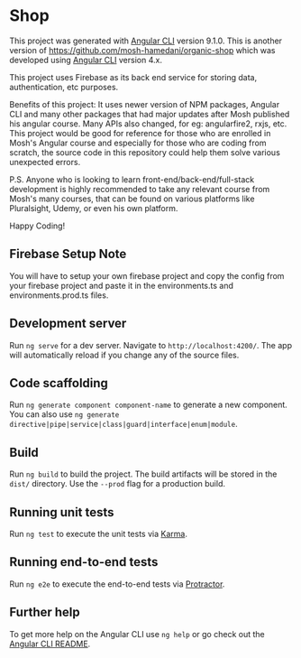 # Shop

This project was generated with [Angular CLI](https://github.com/angular/angular-cli) version 9.1.0.
This is another version of https://github.com/mosh-hamedani/organic-shop which was developed using [Angular CLI](https://github.com/angular/angular-cli) version 4.x.

This project uses Firebase as its back end service for storing data, authentication, etc purposes.

Benefits of this project: It uses newer version of NPM packages, Angular CLI and many other packages that had major updates after Mosh published his angular course. Many APIs also changed, for eg: angularfire2, rxjs, etc.
This project would be good for reference for those who are enrolled in Mosh's Angular course and especially for those who are coding from scratch, the source code in this repository could help them solve various unexpected errors.

P.S. Anyone who is looking to learn front-end/back-end/full-stack development is highly recommended to take any relevant course from Mosh's many courses, that can be found on various platforms like Pluralsight, Udemy, or even his own platform.

Happy Coding!

## Firebase Setup Note

You will have to setup your own firebase project and copy the config from your firebase project and paste it in the environments.ts and environments.prod.ts files.

## Development server

Run `ng serve` for a dev server. Navigate to `http://localhost:4200/`. The app will automatically reload if you change any of the source files.

## Code scaffolding

Run `ng generate component component-name` to generate a new component. You can also use `ng generate directive|pipe|service|class|guard|interface|enum|module`.

## Build

Run `ng build` to build the project. The build artifacts will be stored in the `dist/` directory. Use the `--prod` flag for a production build.

## Running unit tests

Run `ng test` to execute the unit tests via [Karma](https://karma-runner.github.io).

## Running end-to-end tests

Run `ng e2e` to execute the end-to-end tests via [Protractor](http://www.protractortest.org/).

## Further help

To get more help on the Angular CLI use `ng help` or go check out the [Angular CLI README](https://github.com/angular/angular-cli/blob/master/README.md).
